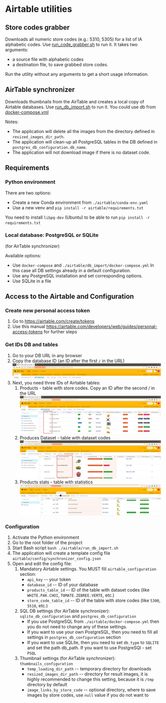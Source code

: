 # Airtable utilities

## Store codes grabber
Downloads all numeric store codes (e.g.: 5310, 5305) for a list of IA alphabetic codes. 
Use [run_code_grabber.sh](./run_code_grabber.sh) to run it. It takes two arguments:
* a source file with alphabetic codes 
* a destination file, to save grabbed store codes. 

Run the utility without any arguments to get a short usage information.

## AirTable synchronizer
Downloads thumbnails from the AirTable and creates a local copy of Airtable databases.
Use [run_db_import.sh](./run_db_import.sh) to run it.
You could use db from [docker-compose.yml](./docker-compose.yml)

Notes: 
* The application will delete all the images from the directory 
  defined in `resized_images_dir_path`.
* The application will clean-up all PostgreSQL tables in the DB defined
  in `postgres_db_configuration.db_name`.
* The application will not download image if there is no dataset code.

## Requirements
### Python environment
There are two options:
* Create a new Conda environment from `./airtable/conda-env.yaml`
* Use a new venv and `pip install -r airtable/requirements.txt`

You need to install `libpq-dev` (Ubuntu) to be able to run
`pip install -r requirements.txt`

### Local database: PostgreSQL or SQLite
(for AirTable synchronizer)

Available options:
* Use `docker-compose` and `./airtable/db_import/docker-compose.yml`
In this case all DB settings already in a default configuration.
* Use any PostgreSQL installation and set corresponding options. 
* Use SQLite in a file


## Access to the Airtable and Configuration 
### Create new personal access token
1. Go to https://airtable.com/create/tokens
2. Use this manual https://airtable.com/developers/web/guides/personal-access-tokens 
for further steps

### Get IDs DB and tables
1. Go to your DB URL in any browser
2. Copy the database ID (an ID after the first `/` in the URL)
![img.png](./docs/db_id.png)
3. Next, you need three IDs of Airtable tables: 
   1. Products - table with store codes. Copy an ID after the second / in the URL
    ![store_codes_table.png](./docs/store_codes_table.png)
   2. Produces Dataset - table with dataset codes
    ![dataset_codes_table.png](./docs/dataset_codes_table.png)
   3. Products stats - table with statistics
    ![dataset_codes_table.png](./docs/products_stats.png)

### Configuration
1. Activate the Python environment
2. Go to the root folder of the project
3. Start Bash script `bash ./airtable/run_db_import.sh`
4. The application will create a template config file 
  `airtable/config/synchronizer_config.json`
5. Open and edit the config file:
   1. Mandatory Airtable settings. You MUST fill `airtable_configuration` section:
      * `api_key` -- your token
      * `database_id` -- ID of your database
      * `products_table_id` -- ID of the table with dataset codes
        (like `WHITE.PAK.CHOI`, `TOMATE.ZEBREE.VERTE`, etc.)
      * `store_code_table_id` -- ID of the table with store codes 
        (like `5300`, `5510`, etc.)
   2. SQL DB settings (for AirTable synchronizer): 
      `sqlite_db_configuration` and `postgres_db_configuration`
      * If you use PostgreSQL from `./airtable/docker-compose.yml`
        then you do not need to change any of these settings.
      * If you want to use your own PostgreSQL, then you need to fill all settings
        in `postgres_db_configuration` section
      * If you want to use SQLite, then you need to set `db_type` to `SQLITE`
        and set the path db_path. If you want to use PostgreSQl - set `PSQL`
   3. Thumbnail settings (for AirTable synchronizer): `thumbnails_configuration`
      * `temp_loading_dir_path` -- temporary directory for downloads
      * `resized_images_dir_path` -- directory for result images, 
        it is highly recommended to change this setting,
        because it is `/tmp` directory by default
      * `image_links_by_store_code` -- optional directory,
        where to save images by store codes,
        use `null` value if you do not want to
